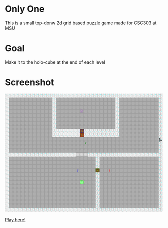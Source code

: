 
# Only One
This is a small top-donw 2d grid based puzzle game made for CSC303 at MSU

# Goal
Make it to the holo-cube at the end of each level

# Screenshot
![gameplay](screenShot.png)

[Play here!](https://zelphy712.github.io/haxe-game-final-project/)
